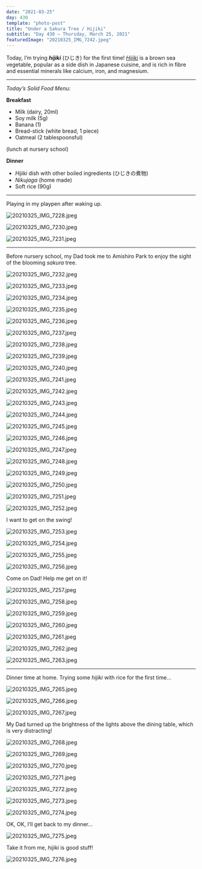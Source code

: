 ```yaml
---
date: "2021-03-25"
day: 430
template: "photo-post"
title: "Under a Sakura Tree / Hijiki"
subtitle: "Day 430 – Thursday, March 25, 2021"
featuredImage: "20210325_IMG_7242.jpeg"
---
```


Today, I’m trying <i><b>hijiki</b></i> (ひじき) for the first time! <i><a href="https://en.wikipedia.org/wiki/Hijiki">Hijiki</a></i> is a brown sea vegetable, popular as a side dish in Japanese cuisine, and is rich in fibre and essential minerals like calcium, iron, and magnesium.

<hr />

_Today’s Solid Food Menu:_

**Breakfast**

- Milk (dairy, 20ml)
- Soy milk (5g)
- Banana (1)
- Bread-stick (white bread, 1 piece)
- Oatmeal (2 tablespoonsful)

(lunch at nursery school)

**Dinner**

- *Hijiki* dish with other boiled ingredients (ひじきの煮物)
- *Nikujaga* (home made)
- Soft rice (90g)

<hr />

Playing in my playpen after waking up.

![20210325_IMG_7228.jpeg](20210325_IMG_7228.jpeg)

![20210325_IMG_7230.jpeg](20210325_IMG_7230.jpeg)

![20210325_IMG_7231.jpeg](20210325_IMG_7231.jpeg)

<hr />

Before nursery school, my Dad took me to Amishiro Park to enjoy the sight of the blooming *sakura* tree.

![20210325_IMG_7232.jpeg](20210325_IMG_7232.jpeg)

![20210325_IMG_7233.jpeg](20210325_IMG_7233.jpeg)

![20210325_IMG_7234.jpeg](20210325_IMG_7234.jpeg)

![20210325_IMG_7235.jpeg](20210325_IMG_7235.jpeg)

![20210325_IMG_7236.jpeg](20210325_IMG_7236.jpeg)

![20210325_IMG_7237.jpeg](20210325_IMG_7237.jpeg)

![20210325_IMG_7238.jpeg](20210325_IMG_7238.jpeg)

![20210325_IMG_7239.jpeg](20210325_IMG_7239.jpeg)

![20210325_IMG_7240.jpeg](20210325_IMG_7240.jpeg)

![20210325_IMG_7241.jpeg](20210325_IMG_7241.jpeg)

![20210325_IMG_7242.jpeg](20210325_IMG_7242.jpeg)

![20210325_IMG_7243.jpeg](20210325_IMG_7243.jpeg)

![20210325_IMG_7244.jpeg](20210325_IMG_7244.jpeg)

![20210325_IMG_7245.jpeg](20210325_IMG_7245.jpeg)

![20210325_IMG_7246.jpeg](20210325_IMG_7246.jpeg)

![20210325_IMG_7247.jpeg](20210325_IMG_7247.jpeg)

![20210325_IMG_7248.jpeg](20210325_IMG_7248.jpeg)

![20210325_IMG_7249.jpeg](20210325_IMG_7249.jpeg)

![20210325_IMG_7250.jpeg](20210325_IMG_7250.jpeg)

![20210325_IMG_7251.jpeg](20210325_IMG_7251.jpeg)

![20210325_IMG_7252.jpeg](20210325_IMG_7252.jpeg)

I want to get on the swing!

![20210325_IMG_7253.jpeg](20210325_IMG_7253.jpeg)

![20210325_IMG_7254.jpeg](20210325_IMG_7254.jpeg)

![20210325_IMG_7255.jpeg](20210325_IMG_7255.jpeg)

![20210325_IMG_7256.jpeg](20210325_IMG_7256.jpeg)

Come on Dad! Help me get on it!

![20210325_IMG_7257.jpeg](20210325_IMG_7257.jpeg)

![20210325_IMG_7258.jpeg](20210325_IMG_7258.jpeg)

![20210325_IMG_7259.jpeg](20210325_IMG_7259.jpeg)

![20210325_IMG_7260.jpeg](20210325_IMG_7260.jpeg)

![20210325_IMG_7261.jpeg](20210325_IMG_7261.jpeg)

![20210325_IMG_7262.jpeg](20210325_IMG_7262.jpeg)

![20210325_IMG_7263.jpeg](20210325_IMG_7263.jpeg)

<hr />

Dinner time at home. Trying some *hijiki* with rice for the first time…

![20210325_IMG_7265.jpeg](20210325_IMG_7265.jpeg)

![20210325_IMG_7266.jpeg](20210325_IMG_7266.jpeg)

![20210325_IMG_7267.jpeg](20210325_IMG_7267.jpeg)

My Dad turned up the brightness of the lights above the dining table, which is very distracting!

![20210325_IMG_7268.jpeg](20210325_IMG_7268.jpeg)

![20210325_IMG_7269.jpeg](20210325_IMG_7269.jpeg)

![20210325_IMG_7270.jpeg](20210325_IMG_7270.jpeg)

![20210325_IMG_7271.jpeg](20210325_IMG_7271.jpeg)

![20210325_IMG_7272.jpeg](20210325_IMG_7272.jpeg)

![20210325_IMG_7273.jpeg](20210325_IMG_7273.jpeg)

![20210325_IMG_7274.jpeg](20210325_IMG_7274.jpeg)

OK, OK, I’ll get back to my dinner…

![20210325_IMG_7275.jpeg](20210325_IMG_7275.jpeg)

Take it from me, *hijiki* is good stuff!

![20210325_IMG_7276.jpeg](20210325_IMG_7276.jpeg)
